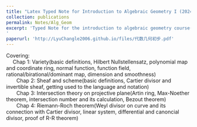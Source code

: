 ```yaml
---
title: "Latex Typed Note for Introduction to Algebraic Geometry I (2024FALL)"
collection: publications
permalink: Notes/Alg_Geom
excerpt: 'Typed Note for the introduction to algebraic geometry course(MATH5016P.01). The lecturer is [**Prof. Zhanglei**](http://staff.ustc.edu.cn/~zhlei18/) 
'
paperurl: 'http://LyuChangle2006.github.io/files/代数几何初步.pdf'
---
```


Covering: <br>
  Chap 1: Variety(basic definitions, Hilbert Nullstellensatz, polynomial map and coordinate ring, normal function, function field, rational/birational/dominant map, dimension and smoothness)   <br>
  Chap 2: Sheaf and scheme(basic definitions, Cartier divisor and invertible sheaf, getting used to the language and notation)  <br>
  Chap 3: Intersection theory on projective plane(Artin ring, Max-Noether theorem, intersection number and its calculation, Bezout theorem)  <br>
  Chap 4: Riemann-Roch theorem(Weyl divisor on curve and its connection with Cartier divisor, linear system, differential and canoncial divisor, proof of R-R theorem)<br>
